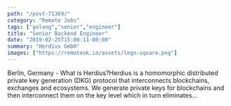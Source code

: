 ```yaml
---
path: "/post-71369/"
category: "Remote Jobs"
tags: ["golang","senior","engineer"]
title: "Senior Backend Engineer"
date: "2019-02-25T15:00:11-08:00"
summary: "Herdius GmbH"
images: ["https://remoteok.io/assets/logo-square.png"]
---
```


Berlin, Germany - What is Herdius?Herdius is a homomorphic distributed private key generation (DKG) protocol that interconnects blockchains, exchanges and ecosystems. We generate private keys for blockchains and then interconnect them on the key level which in turn eliminates...
